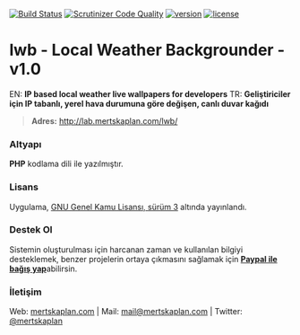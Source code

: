 [![Build Status](https://scrutinizer-ci.com/g/mertskaplan/lwb-Local-Weather-Backgrounder/badges/build.png?b=master)](https://scrutinizer-ci.com/g/mertskaplan/lwb-Local-Weather-Backgrounder/build-status/master) [![Scrutinizer Code Quality](https://scrutinizer-ci.com/g/mertskaplan/lwb-Local-Weather-Backgrounder/badges/quality-score.png?b=master)](https://scrutinizer-ci.com/g/mertskaplan/lwb-Local-Weather-Backgrounder/?branch=master) [![version](https://img.shields.io/badge/version-v1-orange.svg)]() [![license](https://img.shields.io/badge/license-GPLv3-blue.svg)](https://github.com/mertskaplan/Kac-alsam-gecerim/blob/master/LICENSE)

# lwb - Local Weather Backgrounder - v1.0
EN: **IP based local weather live wallpapers for developers**
TR: **Geliştiriciler için IP tabanlı, yerel hava durumuna göre değişen, canlı duvar kağıdı**

> **Adres:** http://lab.mertskaplan.com/lwb/

### Altyapı
**PHP** kodlama dili ile yazılmıştır.

### Lisans
Uygulama, [GNU Genel Kamu Lisansı, sürüm 3](https://github.com/mertskaplan/lwb-Local-Weather-Backgrounder/blob/master/LICENSE) altında yayınlandı.

### Destek Ol

Sistemin oluşturulması için harcanan zaman ve kullanılan bilgiyi desteklemek, benzer projelerin ortaya çıkmasını sağlamak için [**Paypal ile bağış yap**](https://www.paypal.me/mertskaplan/10)abilirsin.

### İletişim
Web: [mertskaplan.com](http://mertskaplan.com) | Mail: mail@mertskaplan.com | Twitter: [@mertskaplan](https://twitter.com/mertskaplan)
